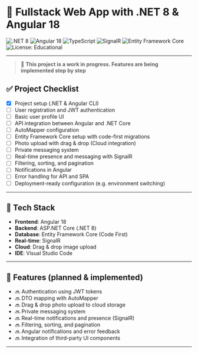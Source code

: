 # 🧠 Fullstack Web App with .NET 8 & Angular 18

![.NET 8](https://img.shields.io/badge/.NET-8.0-blueviolet?logo=dotnet&logoColor=white)
![Angular 18](https://img.shields.io/badge/Angular-18-red?logo=angular&logoColor=white)
![TypeScript](https://img.shields.io/badge/TypeScript-4.x-blue?logo=typescript&logoColor=white)
![SignalR](https://img.shields.io/badge/SignalR-Real--Time-green?logo=signal&logoColor=white)
![Entity Framework Core](https://img.shields.io/badge/Entity%20Framework-Core%208.0-blue?logo=database&logoColor=white)
![License: Educational](https://img.shields.io/badge/license-Educational-yellow)

---

> 🚧 **This project is a work in progress. Features are being implemented step by step**

## ✅ Project Checklist

- [x] Project setup (.NET & Angular CLI)
- [ ] User registration and JWT authentication
- [ ] Basic user profile UI
- [ ] API integration between Angular and .NET Core
- [ ] AutoMapper configuration
- [ ] Entity Framework Core setup with code-first migrations
- [ ] Photo upload with drag & drop (Cloud integration)
- [ ] Private messaging system
- [ ] Real-time presence and messaging with SignalR
- [ ] Filtering, sorting, and pagination
- [ ] Notifications in Angular
- [ ] Error handling for API and SPA
- [ ] Deployment-ready configuration (e.g. environment switching)

---

## 🔧 Tech Stack

- **Frontend**: Angular 18
- **Backend**: ASP.NET Core (.NET 8)
- **Database**: Entity Framework Core (Code First)
- **Real-time**: SignalR
- **Cloud**: Drag & drop image upload
- **IDE**: Visual Studio Code

---

## 🚀 Features (planned & implemented)

- 🔜 Authentication using JWT tokens  
- 🔜 DTO mapping with AutoMapper  
- 🔜 Drag & drop photo upload to cloud storage  
- 🔜 Private messaging system  
- 🔜 Real-time notifications and presence (SignalR)  
- 🔜 Filtering, sorting, and pagination  
- 🔜 Angular notifications and error feedback  
- 🔜 Integration of third-party UI components  

---
